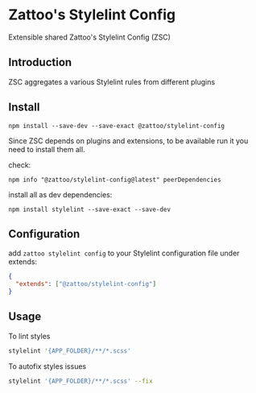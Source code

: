 # Zattoo's Stylelint Config

Extensible shared Zattoo's Stylelint Config (ZSC)

## Introduction

ZSC aggregates a various Stylelint rules from different plugins

## Install

```shell
npm install --save-dev --save-exact @zattoo/stylelint-config
```

Since ZSC depends on plugins and extensions, to be available run it you need to install them all.

check:

```shell
npm info "@zattoo/stylelint-config@latest" peerDependencies
```

install all as dev dependencies:

```shell
npm install stylelint --save-exact --save-dev 
```

## Configuration

add `zattoo stylelint config` to your Stylelint configuration file under extends:

```json
{
  "extends": ["@zattoo/stylelint-config"]
}
```

## Usage

To lint styles

```bash
stylelint '{APP_FOLDER}/**/*.scss'
```

To autofix styles issues


```bash
stylelint '{APP_FOLDER}/**/*.scss' --fix
```